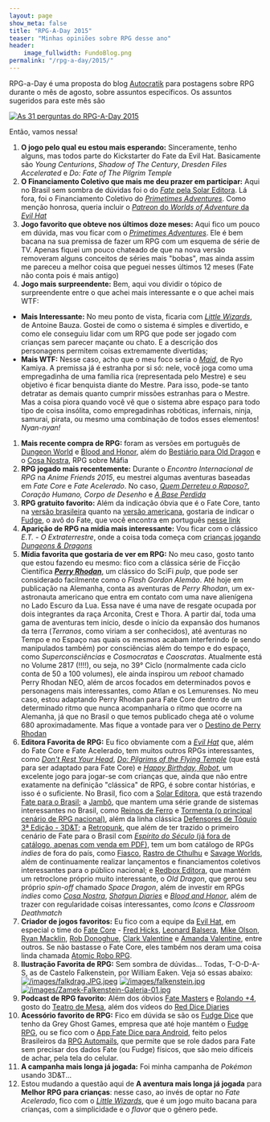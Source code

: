 ```yaml
---
layout: page
show_meta: false
title: "RPG-A-Day 2015"
teaser: "Minhas opiniões sobre RPG desse ano"
header:
    image_fullwidth: FundoBlog.png
permalink: "/rpg-a-day/2015/"
---
```


RPG-a-Day é uma proposta do blog [Autocratik][1]  para postagens sobre RPG durante o mês de agosto, sobre assuntos específicos. Os assuntos sugeridos para este mês são

[![As 31 perguntas do RPG-A-Day 2015](/images/rpg-a-day-2015.jpg)](/images/rpg-a-day-2015.jpg)

Então, vamos nessa!

1. **O jogo  pelo qual eu estou mais  esperando:** Sinceramente, tenho
   alguns,  mas   todos  parte   do  Kickstarter   do  Fate   da  Evil
   Hat. Basicamente  são _Young Centurions_, _Shadow  of The Century_,
   _Dresden Files Accelerated_ e _Do: Fate of The Pilgrim Temple_
1. **O Financiamento Coletivo que  mais me deu prazer em participar:**
   Aqui   no    Brasil   sem    sombra   de    dúvidas   foi    o   do
   [_Fate_  pela  Solar  Editora][2].  Lá fora,  foi  o  Financiamento
   Coletivo  do  [_Primetimes  Adventures_][3]. Como  menção  honrosa,
   queria                           incluir                          o
   [_Patreon_ do _Worlds of Adventure_ da _Evil Hat_][4]
1. **Jogo favorito  que obteve nos últimos doze meses:**  Aqui fico um
   pouco     em      dúvida,     mas      vou     ficar      com     o
   [_Primetimes Adventures_][3]. Ele  é bem bacana na  sua premissa de
   fazer um RPG com um esquema de  série de TV. Apenas fiquei um pouco
   chateado de que na nova versão removeram alguns conceitos de séries
   mais "bobas", mas ainda assim me  pareceu a melhor coisa que peguei
   nesses últimos 12 meses (Fate não conta pois é mais antigo)
1.  **Jogo mais  surpreendente:** Bem,  aqui vou  dividir o  tópico de
   surpreendente entre  o que  achei mais interessante  e o  que achei
   mais WTF:
   +  **Mais  Interessante:**  No  meu ponto  de  vista,  ficaria  com
     [_Little Wizards_][5], de Antoine Bauza. Gostei de como o sistema
     é simples e divertido, e como  ele conseguiu lidar com um RPG que
     pode ser jogado  com crianças sem parecer maçante ou  chato.  E a
     descrição   dos   personagens    permitem   coisas   extremamente
     divertidas;
   +  **Mais  WTF:**  Nesse  caso,  acho   que  o  meu  foco  seria  o
     [_Maid_][6], de Ryo  Kamiya. A premissa já é estranha  por si só:
     nele,  você  joga  como  uma empregadinha  de  uma  família  rica
     (representada  pelo  Mestre) e  seu  objetivo  é ficar  benquista
     diante do  Mestre. Para  isso, pode-se  tanto detratar  as demais
     quanto cumprir missões estranhas para o Mestre. Mas a coisa piora
     quando você vê que o sistema  abre espaço para todo tipo de coisa
     insólita,   como  empregadinhas   robóticas,  infernais,   ninja,
     samurai,  pirata,   ou  mesmo  uma  combinação   de  todos  esses
     elementos! _Nyan-nyan!_
1. **Mais  recente compra de RPG:**  foram as versões em  português de
   [Dungeon   World][7]    e   [Blood    and   Honor][8],    além   do
   [Bestiário para  Old Dragon][9]  e o  [Cosa Nostra][10],  RPG sobre
   Máfia
1. **RPG jogado mais recentemente:** Durante o _Encontro Internacional
   de  RPG_ na  _Anime  Friends 2015_,  eu  mestrei algumas  aventuras
   baseadas   em   _Fate   Core_   e  _Fate   Acelerado_.   No   caso,
   [_Quem Derreteu o Raposo?_][11], _Coração Humano, Corpo de Desenho_
   e [_A Base Perdida_][12]
1. **RPG  gratuito favorito:** Além  da indicação  óbvia que é  o Fate
   Core,    tanto     na    [versão    brasileira][1]     quanto    na
   [versão americana][13], gostaria de indicar o [Fudge][14], o avô do
   Fate, que você encontra em português [nesse link][15]
1. **Aparição  de RPG na  mídia mais  interessante:** Vou ficar  com o
   clássico _E.T.  - O Extraterrestre_,  onde a coisa toda  começa com
   [crianças jogando _Dungeons & Dragons_][16]
1. **Mídia favorita  que gostaria de ver em RPG:**  No meu caso, gosto
   tanto que  estou fazendo  eu mesmo:  fico com  a clássica  série de
   Ficção Científica  [**_Perry Rhodan_**][17],  um clássico  do SciFi
   _pulp_, que  pode ser considerado  facilmente como o  _Flash Gordon
   Alemão_. Até hoje em publicação  na Alemanha, conta as aventuras de
   _Perry Rhodan_, um ex-astronauta americano que entra em contato com
   uma nave alienígena no Lado Escuro da  Lua. Essa nave é uma nave de
   resgate  ocupada por  dois integrantes  da raça  Arconita, Crest  e
   Thora. A partir daí, toda uma gama de aventuras tem início, desde o
   início da expansão dos humanos  da terra (_Terranos_, como viriam a
   ser conhecidos),  até aventuras no Tempo  e no Espaço nas  quais os
   mesmos  acabam  interferindo  (e   sendo  manipulados  também)  por
   consciências além do tempo e  do espaço, como _Superconsciências_ e
   _Cosmocratas_  e  _Caoscratas_.   Atualmente está  no  Volume  2817
   (!!!!), ou seja, no 39° Ciclo (normalmente cada ciclo conta de 50 a
   100 volumes), ele  ainda inspirou um _reboot_  chamado Perry Rhodan
   NEO, além de arcos focados em determinados povos e personagens mais
   interessantes,  como Atlan  e  os Lemurenses.  No  meu caso,  estou
   adaptando  Perry Rhodan  para Fate  Core dentro  de um  determinado
   ritmo que nunca acompanharia o ritmo que ocorre na Alemanha, já que
   no  Brasil   o  que  temos   publicado  chega  até  o   volume  680
   aproximadamente.    Mas    fique    a   vontade    para    ver    o
   [Destino de Perry Rhodan][18]
1.   **Editora   Favorita  de   RPG:**  Eu   fico  obviamente   com  a
   [_Evil  Hat_][19] que,  além do  Fate  Core e  Fate Acelerado,  tem
   muitos        outros         RPGs        interessantes,        como
   [_Don't              Rest             Your              Head_][20],
   [_Do:  Pilgrims  of the  Flying  Temple_][21]  (que está  para  ser
   adaptado  para  Fate  Core)  e [_Happy  Birthday,  Robot_][22],  um
   excelente jogo para jogar-se com  crianças que, ainda que não entre
   exatamente  na   definição  "clássica"  de  RPG,   é  sobre  contar
   histórias,  e  isso  é  o   suficiente.   No  Brasil,  fico  com  a
   [Solar Editora][23], que  está trazendo [Fate para  o Brasil][2]; a
   [Jambô][24], que mantem uma  série grande de sistemas interessantes
   no      Brasil,     como      [Reinos      de     Ferro][25]      e
   [Tormenta (o principal cenário de RPG nacional)][26], além da linha
   clássica   [Defensores  de   Tóquio  3ª   Edição  -   3D&T][27];  a
   [Retropunk][28], que além de ter trazido o primeiro cenário de Fate
   para                  o                 Brasil                  com
   [_Espírito do Século_ (já fora de catálogo, apenas com venda em PDF)][29],
   tem  um  bom catálogo  de  RPGs  _indies_  de  fora do  país,  como
   [Fiasco][30], [Rastro  de Cthulhu][31] e [Savage  Worlds][32], além
   de  continuamente realizar  lançamentos e  financiamentos coletivos
   interessantes para o público  nacional; e [Redbox Editora][33], que
   mantém um  retroclone próprio  muito interessante, o  _Old Dragon_,
   que gerou  seu próprio _spin-off_  chamado _Space Dragon_,  além de
   investir    em   RPGs    _indies_    como   [_Cosa    Nostra_][35],
   [_Shotgun Diaries_][36]  e [_Blood and Honor_][34],  além de trazer
   con regularidade  coisas interessantes,  como _Icons_  e _Classroom
   Deathmatch_
1.    **Criador  de  jogos  favoritos:**  Eu  fico  com  a  equipe  da
   [Evil  Hat][19],   em  especial  o   time  do  [Fate   Core][13]  -
   [Fred   Hicks][37],   [Leonard  Balsera][38],   [Mike   Olson][39],
   [Ryan  Macklin][40], [Rob  Donoghue][43],  [Clark Valentine][44]  e
   [Amanda Valentine][41], entre outros.  Se não bastasse o Fate Core,
   eles    também    nos    deram     uma    coisa    linda    chamada
   [Atomic Robo RPG][42].
1. **Ilustração  Favorita de  RPG:** Sem  sombra de  dúvidas... Todas,
   T-O-D-A-S, as de Castelo Falkenstein, por William Eaken. Veja só essas abaixo:
   [![/images/falkdrag.JPG.jpeg](/images/falkdrag.JPG.jpeg)](/images/falkdrag.JPG.jpeg)
   [![/images/falkenstein.jpg](/images/falkenstein.jpg)](/images/falkenstein.jpg)
[![/images/Zamek-Falkenstein-Galeria-01.jpg](/images/Zamek-Falkenstein-Galeria-01.jpg)](/images/Zamek-Falkenstein-Galeria-01.jpg)
1. **Podcast de  RPG favorito:** Além dos óbvios  [Fate Masters][45] e
   [Rolando +4][46], gosto do [Teatro de Mesa][47], além dos vídeos do
   [Red                        Dice                       Diaries][48]
1.   **Acessório  favorito  de  RPG:**   Fico  em  dúvida  se  são  os
   [Fudge Dice][49]  que tenho  da Grey Ghost  Games, empresa  que até
   hoje   mantém   o    [Fudge   RPG][14],   ou   se    fico   com   o
   [App  Fate  Dice  para  Android][50], feito  pelos  Brasileiros  da
   [RPG Automails][51],  que permite que  se role dados para  Fate sem
   precisar dos dados  Fate (ou Fudge) físicos, que  são meio difíceis
   de achar, pela tela do celular.
1.   **A  campanha mais  longa  já  jogada:**  Foi minha  campanha  de
   _Pokémon_ usando 3D&T...
1. Estou mudando a questão aqui de **A aventura mais longa já jogada**
   para **Melhor RPG para crianças**: nesse caso, ao invés de optar no
   _Fate Acelerado_, fico  com o [_Little Wizards_][5], que  é um jogo
   muito bacana para  crianças, com a simplicidade e o  _flavor_ que o
   gênero pede.
   
[1]: http://autocratik.blogspot.co.uk/2015/07/standby-for-rejection.html
[2]: http://www.catarse.me/fate
[3]: https://www.kickstarter.com/projects/1801630747/primetime-adventures
[4]: https://www.patreon.com/evilhat
[5]: http://www.drivethrurpg.com/product/117481/Little-Wizards
[6]: http://www.maidrpg.com/order.shtml
[7]: http://www.secular-games.com/dungeon-world/
[8]: http://redboxeditora.com.br/loja/blood-honor/blood-honor/
[9]: http://redboxeditora.com.br/loja/old-dragon/old-dragon-bestiario/
[10]: http://redboxeditora.com.br/loja/outros-rpgs/cosa-nostra/
[11]: https://drive.google.com/file/d/0B5ecFMxgUsUQQ1AwaGlBVFZVQXM/edit?usp=docslist_api
[12]: https://drive.google.com/file/d/0B5ecFMxgUsUQeWtmZm9Ma3dzRFk/edit?usp=docslist_api
[13]: http://www.faterpg.com/
[14]: http://www.fudgerpg.com/
[15]: https://maisquatro.files.wordpress.com/2008/08/fudge-rediagramado.pdf
[16]: http://dungeonsndigressions.blogspot.com/2009/09/d-in-spielbergs-1982-et-extra.html
[17]: https://en.wikipedia.org/wiki/Perry_Rhodan
[18]: /fate-core/perry-rhodan/
[19]: http://www.evilhat.com
[20]: http://www.evilhat.com/home/dont-rest-your-head-2/
[21]: http://www.evilhat.com/home/do-pilgrims-of-the-flying-temple/
[22]: http://www.evilhat.com/home/happy-birthday-robot-3/
[23]: https://www.facebook.com/solarentretenimento
[24]: http://jamboeditora.com.br/
[25]: http://jamboeditora.com.br/categoria/reinos-de-ferro/
[26]: http://jamboeditora.com.br/categoria/tormenta/
[27]: http://jamboeditora.com.br/categoria/3det/
[28]: http://wwww.retropunk.net/editora/
[29]: http://www.retropunk.net/editora/rpg/fora-de-catalogo-out-of-print/espirito-do-seculo/
[30]: http://www.retropunk.net/editora/rpg/fiasco/
[31]: http://www.retropunk.net/editora/rpg/rastro-de-cthulhu/
[32]: http://www.retropunk.net/editora/rpg/savage-worlds/
[33]: http://redboxeditora.com.br/
[34]: http://redboxeditora.com.br/loja/blood-honor/blood-honor/
[35]: http://redboxeditora.com.br/loja/outros-rpgs/cosa-nostra/
[36]: http://redboxeditora.com.br/loja/rpg/shotgun-diaries/
[37]: http://www.deadlyfredly.com/
[38]: https://plus.google.com/+LeonardBalsera/
[39]: https://plus.google.com/107927730023254233247
[40]: https://plus.google.com/+RyanMacklin
[41]: http://www.ayvalentine.com/
[42]: http://www.evilhat.com/home/atomic-robo/
[43]: https://plus.google.com/u/0/+RobDonoghue/
[44]: https://plus.google.com/+ClarkValentine/posts
[45]: /fate-masters/
[46]: /rolando-mais-quatro/
[47]: http://www.teatrodemesa.com.br/assuntos-aleatorios-2/
[48]: http://reddicediaries.com/category/podcast/
[49]: http://www.fudgerpg.com/products/fudge-dice.html
[50]: https://play.google.com/store/apps/details?id=com.rpgautomails.fatedice&hl=pt_BR
[51]: http://rpgautomails.com/
